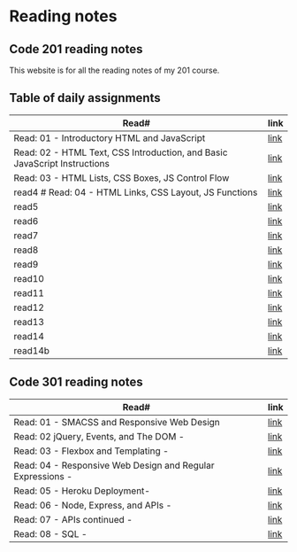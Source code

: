 
# Reading notes

## Code 201 reading notes

This website is for all the reading notes of my 201 course.

## Table of daily assignments 

Read#  | link
---------|--------
Read: 01 - Introductory HTML and JavaScript|[link](https://waleedfarraj.github.io/reading-notes/class01)
Read: 02 - HTML Text, CSS Introduction, and Basic JavaScript Instructions |[link](https://waleedfarraj.github.io/reading-notes/class02)
 Read: 03 - HTML Lists, CSS Boxes, JS Control Flow  |[link](https://waleedfarraj.github.io/reading-notes/class03)
read4 # Read: 04 - HTML Links, CSS Layout, JS Functions   |[link](https://waleedfarraj.github.io/reading-notes/class04)
read5      |[link](https://waleedfarraj.github.io/reading-notes/class05)
read6      |[link](https://waleedfarraj.github.io/reading-notes/class06)
read7      |[link](https://waleedfarraj.github.io/reading-notes/class07)
read8      |[link](https://waleedfarraj.github.io/reading-notes/class08)
read9      |[link](https://waleedfarraj.github.io/reading-notes/class09)
read10     |[link](https://waleedfarraj.github.io/reading-notes/class10)
read11     |[link](https://waleedfarraj.github.io/reading-notes/class11)
read12     |[link](https://waleedfarraj.github.io/reading-notes/class12)
read13     |[link](https://waleedfarraj.github.io/reading-notes/class13)
read14     |[link](https://waleedfarraj.github.io/reading-notes/class14a)
read14b    |[link](https://waleedfarraj.github.io/reading-notes/class14b)

## Code 301 reading notes
Read#  | link
---------|--------
Read: 01 - SMACSS and Responsive Web Design|[link](https://waleedfarraj.github.io/reading-notes/301class01)
Read: 02  jQuery, Events, and The DOM -  |[link](https://waleedfarraj.github.io/reading-notes/301class02)
Read: 03 - Flexbox and Templating -  |[link](https://waleedfarraj.github.io/reading-notes/301class03)
Read: 04 - Responsive Web Design and Regular Expressions -  |[link](https://waleedfarraj.github.io/reading-notes/301class04)
Read: 05 - Heroku Deployment-  |[link](https://waleedfarraj.github.io/reading-notes/301class05)
Read: 06 - Node, Express, and APIs -  |[link](https://waleedfarraj.github.io/reading-notes/301class06)
Read: 07 - APIs continued -  |[link](https://waleedfarraj.github.io/reading-notes/301class07)
Read: 08 - SQL -  |[link](https://waleedfarraj.github.io/reading-notes/301class08)
